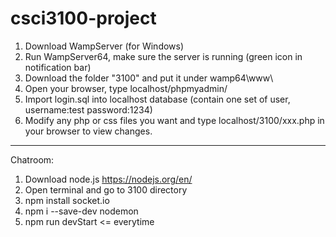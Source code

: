 # csci3100-project

1. Download WampServer (for Windows)
2. Run WampServer64, make sure the server is running (green icon in notification bar)
3. Download the folder "3100" and put it under wamp64\www\
4. Open your browser, type localhost/phpmyadmin/
5. Import login.sql into localhost database (contain one set of user, username:test password:1234)
6. Modify any php or css files you want and type localhost/3100/xxx.php in your browser to view changes. 
----------------------------------------------------------
Chatroom: 
1. Download node.js https://nodejs.org/en/
2. Open terminal and go to 3100 directory
3. npm install socket.io
4. npm i --save-dev nodemon
5. npm run devStart <= everytime 
